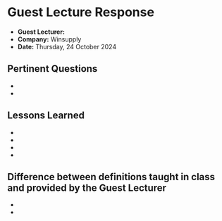 # Guest Lecture Response

* **Guest Lecturer:** 
* **Company:** Winsupply
* **Date:** Thursday, 24 October 2024

## Pertinent Questions

* 

* 

## Lessons Learned

* 

* 

* 

* 

## Difference between definitions taught in class and provided by the Guest Lecturer

* 

* 

